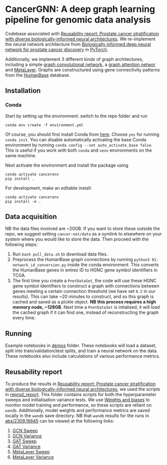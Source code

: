 # CancerGNN: A deep graph learning pipeline for genomic data analysis

Codebase associated with [Reusability report: Prostate cancer stratification with diverse biologically-informed neural architectures](https://arxiv.org/abs/2309.16645). We re-implement the neural network architecture from [Biologically informed deep neural network for prostate cancer discovery](https://www.nature.com/articles/s41586-021-03922-4) in [PyTorch](https://pytorch.org/).

Additionally, we implement 3 different kinds of graph architectures, including a simple [graph convolutional network](https://arxiv.org/abs/2007.02133), a [graph attention networ]([https://arxiv.org/abs/1710.10903) and [MetaLayer](https://arxiv.org/abs/1806.01261). Graphs are constructured using gene connectivity patterns from the [HumanBase](https://hb.flatironinstitute.org/) database.


## Installation

### Conda
Start by setting up the environment: switch to the repo folder and run

``` conda env create -f environment.yml ```

Of course, you should first install Conda from [here](https://docs.conda.io/en/latest/miniconda.html).
Choose `yes` for running `conda init`. You can disable automatically activating the
base Conda environment by running `conda config --set auto_activate_base false`. This is
useful if you work with both `conda` and `venv` environments on the same machine.

Next activate the environment and install the package using

``` 
conda activate cancerenv
pip install .
```

For development, make an editable install:

``` 
conda activate cancerenv
pip install -e .
```


## Data acquisition
NB the data files involved are ~20GB. If you want to store these outside the repo, we suggest setting `cancer-net/data` as a symlink to elsewhere on your system where you would like to store the data. Then proceed with the following steps:
1. Run `bash pull_data.sh` to download data files.
2. Preprocess the HumanBase graph connections by running `python3 01-network_id_conversion.py` inside the conda environment. This converts the HumanBase genes in entrez ID to HGNC gene symbol identifiers in TCGA. 
3. The first time you create a `PnetDataSet`, the code will use these HGNC gene symbol identifiers to construct a graph with connections between genes meeting a certain connection threshold (we have set `0.5` in our results). This can take ~20 minutes to construct, and so this graph is cached and saved as a pickle object. **NB this process requires a high memory node, ~128GB**. Next time a `PnetDataSet` is intialised, it will load the cached graph if it can find one, instead of reconstructing the graph every time.


## Running

Example notebooks in [demos](demos/) folder. These notebooks will load a dataset, split into train/validation/test splits, and train a neural network on the data. These notebooks also include calculations of various performance metrics.

## Reusability report
To produce the results in [Reusability report: Prostate cancer stratification with diverse biologically-informed neural architectures](https://arxiv.org/abs/2309.16645), we used the scripts in [reprod_report](reprod_report/). This folder contains scripts for both the hyperparameter sweeps and initialisation variance tests. We use [Weights and biases](https://wandb.ai/) to monitor model training and performance, so these scripts are reliant on `wandb`. Additionally, model weights and performance metrics are saved locally in the `wandb` save directory. NB that `wandb` results for the runs in [abs/2309.16645](https://arxiv.org/abs/2309.16645) can be viewed at the following links:
1. [GCN Sweep](https://wandb.ai/cancer-net/hyperparam_sweeps_May/sweeps/u6dqzdbo)
2. [GCN Variance](https://wandb.ai/cancer-net/init_variance_June/sweeps/wah6adqh)
3. [GAT Sweep](https://wandb.ai/cancer-net/hyperparam_sweeps_May/sweeps/6zwbz942)
4. [GAT Variance](https://wandb.ai/cancer-net/init_variance_June/sweeps/2nfi7med)
5. [MetaLayer Sweep](https://wandb.ai/cancer-net/hyperparam_sweeps_May/sweeps/i6236e2e)
6. [MetaLayer Variance](https://wandb.ai/cancer-net/init_variance_June/sweeps/vvbn5aco)
